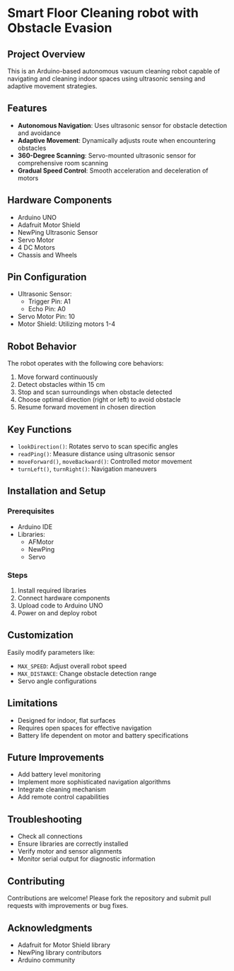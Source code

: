 # Smart Floor Cleaning robot with Obstacle Evasion

## Project Overview

This is an Arduino-based autonomous vacuum cleaning robot capable of navigating and cleaning indoor spaces using ultrasonic sensing and adaptive movement strategies.

## Features

- **Autonomous Navigation**: Uses ultrasonic sensor for obstacle detection and avoidance
- **Adaptive Movement**: Dynamically adjusts route when encountering obstacles
- **360-Degree Scanning**: Servo-mounted ultrasonic sensor for comprehensive room scanning
- **Gradual Speed Control**: Smooth acceleration and deceleration of motors

## Hardware Components

- Arduino UNO
- Adafruit Motor Shield
- NewPing Ultrasonic Sensor
- Servo Motor
- 4 DC Motors
- Chassis and Wheels

## Pin Configuration

- Ultrasonic Sensor:
  - Trigger Pin: A1
  - Echo Pin: A0
- Servo Motor Pin: 10
- Motor Shield: Utilizing motors 1-4

## Robot Behavior

The robot operates with the following core behaviors:
1. Move forward continuously
2. Detect obstacles within 15 cm
3. Stop and scan surroundings when obstacle detected
4. Choose optimal direction (right or left) to avoid obstacle
5. Resume forward movement in chosen direction

## Key Functions

- `lookDirection()`: Rotates servo to scan specific angles
- `readPing()`: Measure distance using ultrasonic sensor
- `moveForward()`, `moveBackward()`: Controlled motor movement
- `turnLeft()`, `turnRight()`: Navigation maneuvers

## Installation and Setup

### Prerequisites
- Arduino IDE
- Libraries:
  - AFMotor
  - NewPing
  - Servo

### Steps
1. Install required libraries
2. Connect hardware components
3. Upload code to Arduino UNO
4. Power on and deploy robot

## Customization

Easily modify parameters like:
- `MAX_SPEED`: Adjust overall robot speed
- `MAX_DISTANCE`: Change obstacle detection range
- Servo angle configurations

## Limitations

- Designed for indoor, flat surfaces
- Requires open spaces for effective navigation
- Battery life dependent on motor and battery specifications

## Future Improvements

- Add battery level monitoring
- Implement more sophisticated navigation algorithms
- Integrate cleaning mechanism
- Add remote control capabilities

## Troubleshooting

- Check all connections
- Ensure libraries are correctly installed
- Verify motor and sensor alignments
- Monitor serial output for diagnostic information

## Contributing

Contributions are welcome! Please fork the repository and submit pull requests with improvements or bug fixes.


## Acknowledgments

- Adafruit for Motor Shield library
- NewPing library contributors
- Arduino community
